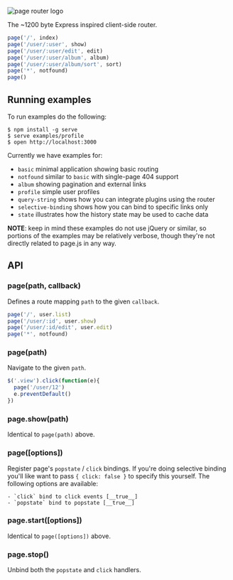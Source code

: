 
 ![page router logo](http://f.cl.ly/items/3i3n001d0s1Q031r2q1P/page.png)

  The ~1200 byte Express inspired client-side router.

```js
page('/', index)
page('/user/:user', show)
page('/user/:user/edit', edit)
page('/user/:user/album', album)
page('/user/:user/album/sort', sort)
page('*', notfound)
page()
```

## Running examples

  To run examples do the following:

    $ npm install -g serve
    $ serve examples/profile
    $ open http://localhost:3000

 Currently we have examples for:
 
   - `basic` minimal application showing basic routing
   - `notfound` similar to `basic` with single-page 404 support
   - `album` showing pagination and external links
   - `profile` simple user profiles
   - `query-string` shows how you can integrate plugins using the router
   - `selective-binding` shows how you can bind to specific links only
   - `state` illustrates how the history state may be used to cache data

  __NOTE__: keep in mind these examples do not use jQuery or similar, so
  portions of the examples may be relatively verbose, though they're not
  directly related to page.js in any way.

## API

### page(path, callback)

  Defines a route mapping `path` to the given `callback`.

```js
page('/', user.list)
page('/user/:id', user.show)
page('/user/:id/edit', user.edit)
page('*', notfound)
```

### page(path)

  Navigate to the given `path`.

```js
$('.view').click(function(e){
  page('/user/12')
  e.preventDefault()
})
```

### page.show(path)

  Identical to `page(path)` above.

### page([options])

  Register page's `popstate` / `click` bindings. If you're
  doing selective binding you'll like want to pass `{ click: false }`
  to specify this yourself. The following options are available:

    - `click` bind to click events [__true__]
    - `popstate` bind to popstate [__true__]

### page.start([options])

  Identical to `page([options])` above.

### page.stop()

  Unbind both the `popstate` and `click` handlers.

  